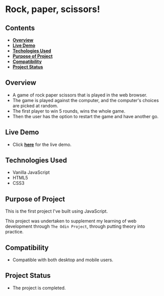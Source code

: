 # Rock, paper, scissors! 

## Contents
- **[Overview](#overview)**
- **[Live Demo](#live-demo)**
- **[Techologies Used](#technologies-used)**
- **[Purpose of Project](#purpose-of-project)**
- **[Compatibility](#compatibility)**
- **[Project Status](#project-status)**

## Overview
- A game of rock paper scissors that is played in the web browser. 
- The game is played against the computer, and the computer's choices are picked at random. 
- The first player to win 5 rounds, wins the whole game. 
- Then the user has the option to restart the game and have another go.

## Live Demo
- Click **[here](https://harirathod.github.io/rock-paper-scissors)** for the live demo.

## Technologies Used
- Vanilla JavaScript
- HTML5
- CSS3

## Purpose of Project

This is the first project I've built using JavaScript.

This project was undertaken to supplement my learning of web development through `The Odin Project`, through putting theory into practice. 

## Compatibility
- Compatible with both desktop and mobile users.

## Project Status
- The project is completed.
